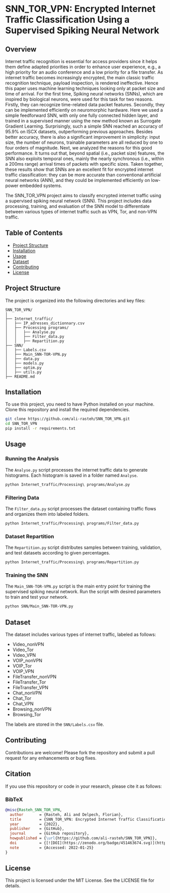 # SNN_TOR_VPN: Encrypted Internet Traffic Classification Using a Supervised Spiking Neural Network

## Overview
Internet traffic recognition is essential for access providers since it helps them define adapted priorities in order to enhance user experience, e.g., a high priority for an audio conference and a low priority for a file transfer. As internet traffic becomes increasingly encrypted, the main classic traffic recognition technique, payload inspection, is rendered ineffective. Hence this paper uses machine learning techniques looking only at packet size and time of arrival. For the first time, Spiking neural networks (SNNs), which are inspired by biological neurons, were used for this task for two reasons. Firstly, they can recognize time-related data packet features. Secondly, they can be implemented efficiently on neuromorphic hardware. Here we used a simple feedforward SNN, with only one fully connected hidden layer, and trained in a supervised manner using the new method known as Surrogate Gradient Learning. Surprisingly, such a simple SNN reached an accuracy of 95.9% on ISCX datasets, outperforming previous approaches. Besides better accuracy, there is also a significant improvement in simplicity: input size, the number of neurons, trainable parameters are all reduced by one to four orders of magnitude. Next, we analyzed the reasons for this good performance. It turns out that, beyond spatial (i.e., packet size) features, the SNN also exploits temporal ones, mainly the nearly synchronous (i.e., within a 200ms range) arrival times of packets with specific sizes. Taken together, these results show that SNNs are an excellent fit for encrypted internet traffic classification: they can be more accurate than conventional artificial neural networks (ANN), and they could be implemented efficiently on low-power embedded systems.

The SNN_TOR_VPN project aims to classify encrypted internet traffic using a supervised spiking neural network (SNN). This project includes data processing, training, and evaluation of the SNN model to differentiate between various types of internet traffic such as VPN, Tor, and non-VPN traffic.


## Table of Contents
- [Project Structure](#project-structure)
- [Installation](#installation)
- [Usage](#usage)
- [Dataset](#dataset)
- [Contributing](#contributing)
- [License](#license)

## Project Structure

The project is organized into the following directories and key files:

```
SNN_TOR_VPN/
│
├── Internet_traffic/
│   ├── IP_adresses_dictionnary.csv
│   ├── Processing programs/
│   │   ├── Analyse.py
│   │   ├── Filter_data.py
│   │   ├── Repartition.py
├── SNN/
│   ├── Labels.csv
│   ├── Main_SNN-TOR-VPN.py
│   ├── data.py
│   ├── models.py
│   ├── optim.py
│   ├── utils.py
├── README.md
```

## Installation

To use this project, you need to have Python installed on your machine. Clone this repository and install the required dependencies.

```sh
git clone https://github.com/ali-rasteh/SNN_TOR_VPN.git
cd SNN_TOR_VPN
pip install -r requirements.txt
```

## Usage

### Running the Analysis

The `Analyse.py` script processes the internet traffic data to generate histograms. Each histogram is saved in a folder named `Analyse`.

```sh
python Internet_traffic/Processing\ programs/Analyse.py
```

### Filtering Data

The `Filter_data.py` script processes the dataset containing traffic flows and organizes them into labeled folders.

```sh
python Internet_traffic/Processing\ programs/Filter_data.py
```

### Dataset Repartition

The `Repartition.py` script distributes samples between training, validation, and test datasets according to given percentages.

```sh
python Internet_traffic/Processing\ programs/Repartition.py
```

### Training the SNN

The `Main_SNN-TOR-VPN.py` script is the main entry point for training the supervised spiking neural network.
Run the script with desired parameters to train and test your network.

```sh
python SNN/Main_SNN-TOR-VPN.py
```

## Dataset

The dataset includes various types of internet traffic, labeled as follows:

- Video_nonVPN
- Video_Tor
- Video_VPN
- VOIP_nonVPN
- VOIP_Tor
- VOIP_VPN
- FileTransfer_nonVPN
- FileTransfer_Tor
- FileTransfer_VPN
- Chat_nonVPN
- Chat_Tor
- Chat_VPN
- Browsing_nonVPN
- Browsing_Tor

The labels are stored in the `SNN/Labels.csv` file.

## Contributing

Contributions are welcome! Please fork the repository and submit a pull request for any enhancements or bug fixes.

## Citation

If you use this repository or code in your research, please cite it as follows:

### BibTeX
```bibtex
@misc{Rasteh_SNN_TOR_VPN,
  author       = {Rasteh, Ali and Delpech, Florian},
  title        = {SNN_TOR_VPN: Encrypted Internet Traffic Classification Using a Supervised Spiking Neural Network},
  year         = {2022},
  publisher    = {GitHub},
  journal      = {GitHub repository},
  howpublished = {\url{https://github.com/ali-rasteh/SNN_TOR_VPN}},
  doi          = {[![DOI](https://zenodo.org/badge/451463674.svg)](https://doi.org/10.5281/zenodo.14846258)},
  note         = {Accessed: 2022-01-25}
}
```

## License

This project is licensed under the MIT License. See the LICENSE file for details.
